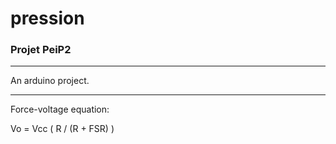 # pression
### Projet PeiP2
---

An arduino project.

---

Force-voltage equation:

Vo = Vcc ( R / (R + FSR) )

